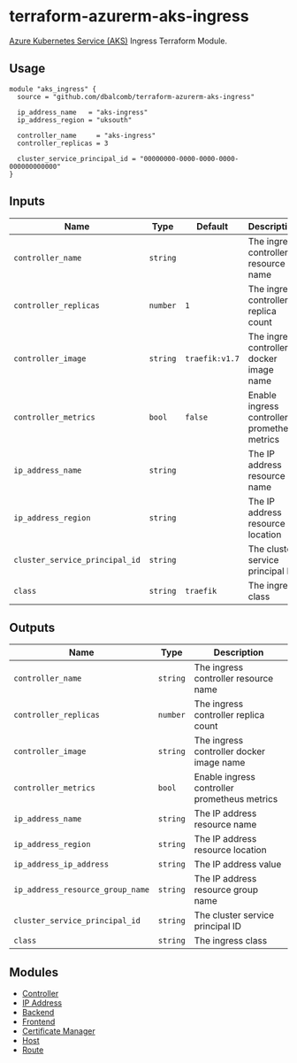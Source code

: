 # terraform-azurerm-aks-ingress

[Azure Kubernetes Service (AKS)](https://azure.microsoft.com/en-gb/services/kubernetes-service/)
Ingress Terraform Module.

## Usage

```hcl
module "aks_ingress" {
  source = "github.com/dbalcomb/terraform-azurerm-aks-ingress"

  ip_address_name   = "aks-ingress"
  ip_address_region = "uksouth"

  controller_name     = "aks-ingress"
  controller_replicas = 3

  cluster_service_principal_id = "00000000-0000-0000-0000-000000000000"
}
```

## Inputs

| Name                           | Type     | Default        | Description                                  |
| ------------------------------ | -------- | -------------- | -------------------------------------------- |
| `controller_name`              | `string` |                | The ingress controller resource name         |
| `controller_replicas`          | `number` | `1`            | The ingress controller replica count         |
| `controller_image`             | `string` | `traefik:v1.7` | The ingress controller docker image name     |
| `controller_metrics`           | `bool`   | `false`        | Enable ingress controller prometheus metrics |
| `ip_address_name`              | `string` |                | The IP address resource name                 |
| `ip_address_region`            | `string` |                | The IP address resource location             |
| `cluster_service_principal_id` | `string` |                | The cluster service principal ID             |
| `class`                        | `string` | `traefik`      | The ingress class                            |

## Outputs

| Name                             | Type     | Description                                  |
| -------------------------------- | -------- | -------------------------------------------- |
| `controller_name`                | `string` | The ingress controller resource name         |
| `controller_replicas`            | `number` | The ingress controller replica count         |
| `controller_image`               | `string` | The ingress controller docker image name     |
| `controller_metrics`             | `bool`   | Enable ingress controller prometheus metrics |
| `ip_address_name`                | `string` | The IP address resource name                 |
| `ip_address_region`              | `string` | The IP address resource location             |
| `ip_address_ip_address`          | `string` | The IP address value                         |
| `ip_address_resource_group_name` | `string` | The IP address resource group name           |
| `cluster_service_principal_id`   | `string` | The cluster service principal ID             |
| `class`                          | `string` | The ingress class                            |

## Modules

- [Controller](modules/controller/README.md)
- [IP Address](modules/ip-address/README.md)
- [Backend](modules/backend/README.md)
- [Frontend](modules/frontend/README.md)
- [Certificate Manager](modules/cert-manager/README.md)
- [Host](modules/host/README.md)
- [Route](modules/route/README.md)
